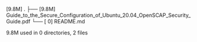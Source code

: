 [9.8M]  .
├── [9.8M]  Guide_to_the_Secure_Configuration_of_Ubuntu_20.04_OpenSCAP_Security_Guide.pdf
└── [   0]  README.md

 9.8M used in 0 directories, 2 files
